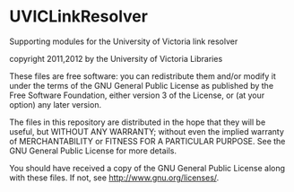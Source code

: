UVICLinkResolver
================

Supporting modules for the University of Victoria link resolver

copyright 2011,2012 by the University of Victoria Libraries


These files are free software: you can redistribute them and/or modify
it under the terms of the GNU General Public License as published by
the Free Software Foundation, either version 3 of the License, or
(at your option) any later version.

The files in this repository are distributed in the hope that they will be useful,
but WITHOUT ANY WARRANTY; without even the implied warranty of
MERCHANTABILITY or FITNESS FOR A PARTICULAR PURPOSE.  See the
GNU General Public License for more details.

You should have received a copy of the GNU General Public License
along with these files.  If not, see <http://www.gnu.org/licenses/>.
